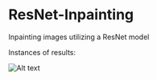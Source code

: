 # ResNet-Inpainting
Inpainting images utilizing a ResNet model


Instances of results:

![Alt text](relative/path/to/img.jpg?raw=true "Title")
